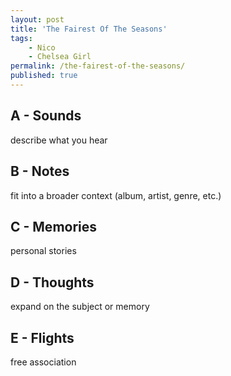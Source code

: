 ```yaml
---
layout: post
title: 'The Fairest Of The Seasons'
tags:
    - Nico
    - Chelsea Girl
permalink: /the-fairest-of-the-seasons/
published: true
---
```


## A - Sounds

describe what you hear

## B - Notes

fit into a broader context (album, artist, genre, etc.)

## C - Memories

personal stories

## D - Thoughts

expand on the subject or memory

## E - Flights

free association
